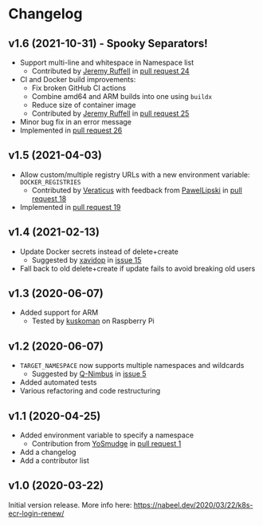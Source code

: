 # Changelog

## v1.6 (2021-10-31) - Spooky Separators!

- Support multi-line and whitespace in Namespace list
  - Contributed by [Jeremy Ruffell](https://github.com/jeremyruffell) in [pull request 24](https://github.com/nabsul/k8s-ecr-login-renew/pull/24)
- CI and Docker build improvements:
  - Fix broken GitHub CI actions
  - Combine amd64 and ARM builds into one using `buildx`
  - Reduce size of container image
  - Contributed by [Jeremy Ruffell](https://github.com/jeremyruffell) in [pull request 25](https://github.com/nabsul/k8s-ecr-login-renew/pull/24)
- Minor bug fix in an error message
- Implemented in [pull request 26](https://github.com/nabsul/k8s-ecr-login-renew/pull/26) 

## v1.5 (2021-04-03)

- Allow custom/multiple registry URLs with a new environment variable: `DOCKER_REGISTRIES`
  - Contributed by [Veraticus](https://github.com/Veraticus) with feedback from [PawelLipski](https://github.com/PawelLipski) in [pull request 18](https://github.com/nabsul/k8s-ecr-login-renew/pull/18)
- Implemented in [pull request 19](https://github.com/nabsul/k8s-ecr-login-renew/pull/19)

## v1.4 (2021-02-13)

- Update Docker secrets instead of delete+create
  - Suggested by [xavidop](https://github.com/xavidop) in [issue 15](https://github.com/nabsul/k8s-ecr-login-renew/issues/15)
- Fall back to old delete+create if update fails to avoid breaking old users

## v1.3 (2020-06-07)

- Added support for ARM
  - Tested by [kuskoman](https://github.com/kuskoman) on Raspberry Pi

## v1.2 (2020-06-07)

- `TARGET_NAMESPACE` now supports multiple namespaces and wildcards
  - Suggested by [Q-Nimbus](https://github.com/Q-Nimbus) in [issue 5](https://github.com/nabsul/k8s-ecr-login-renew/issues/5)
- Added automated tests
- Various refactoring and code restructuring

## v1.1 (2020-04-25)

- Added environment variable to specify a namespace
  - Contribution from [YoSmudge](https://github.com/YoSmudge) in [pull request 1](https://github.com/nabsul/k8s-ecr-login-renew/pull/1)
- Add a changelog
- Add a contributor list

## v1.0 (2020-03-22)

Initial version release.
More info here: https://nabeel.dev/2020/03/22/k8s-ecr-login-renew/
